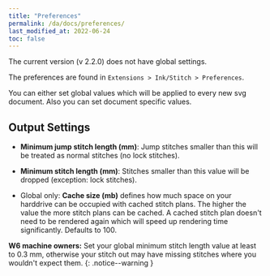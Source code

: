 ```yaml
---
title: "Preferences"
permalink: /da/docs/preferences/
last_modified_at: 2022-06-24
toc: false
---
```

The current version (v 2.2.0) does not have global settings.

The preferences are found in `Extensions > Ink/Stitch > Preferences`.

You can either set global values which will be applied to every new svg document. Also you can set document specific values.

## Output Settings

* **Minimum jump stitch length (mm)**: Jump stitches smaller than this will be treated as normal stitches (no lock stitches).
* **Minimum stitch length (mm)**: Stitches smaller than this value will be dropped (exception: lock stitches).

* Global only: **Cache size (mb)** defines how much space on your harddrive can be occupied with cached stitch plans. The higher the value the more stitch plans can be cached. A cached stitch plan doesn't need to be rendered again which will speed up rendering time significantly. Defaults to 100.

**W6 machine owners:** Set your global minimum stitch length value at least to 0.3 mm, otherwise your stitch out may have missing stitches where you wouldn't expect them.
{: .notice--warning }
